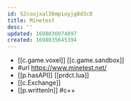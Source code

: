 ```yaml
---
id: 52coujxal36mpiuyjg8d3c8
title: Minetest
desc: ''
updated: 1698036074897
created: 1698035645394
---
```


- [[c.game.voxel]] [[c.game.sandbox]]
- #url https://www.minetest.net/
- [[p.hasAPI]] [[prdct.lua]]
- [[c.Exchange]]
- [[p.writtenIn]] #c++